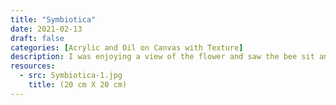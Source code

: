 ```yaml
---
title: "Symbiotica"
date: 2021-02-13
draft: false
categories: [Acrylic and Oil on Canvas with Texture]
description: I was enjoying a view of the flower and saw the bee sit and satisfy its primal needs and add to my pleasure. I had to capture this scene.
resources:
  - src: Symbiotica-1.jpg
    title: (20 cm X 20 cm)
---
```




